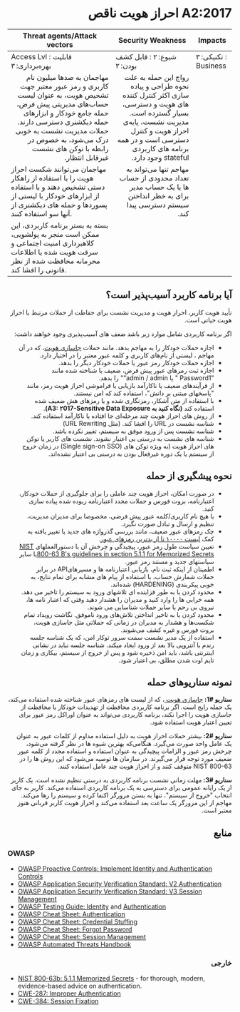 # <div dir="rtl" align="right"> A2:2017 احراز هویت ناقص</div>

| Threat agents/Attack vectors | Security Weakness           | Impacts               |
| -- | -- | -- |
| Access Lvl : قابلیت بهره‌برداری: ۳ | شیوع: ۲ : قابل کشف بودن: ۲ | تکنیکی: ۳ : Business |
| <div dir="rtl" align="right">مهاجمان به صدها میلیون نام کاربری و رمز عبور معتبر جهت تشخیص هویت، به عنوان لیست حساب‌های مدیریتی پیش فرض، حمله جامع خودکار و ابزارهای حمله دیکشنری دسترسی دارند. حملات مدیریت نشست به خوبی درک می‌شود، به خصوص در رابطه با توکن های نشست غیرقابل انتظار.</div> | <div dir="rtl" align="right">رواج این حمله به علت نحوه طراحی و پیاده سازی اکثر کنترل کننده های هویت و دسترسی، بسیار گسترده است. مدیریت نشست، پایه‌ی احراز هویت و کنترل دسترسی است و در همه برنامه های کاربردی stateful وجود دارد.
مهاجمان می‌توانند شکست احراز هویت را با استفاده از راهکار دستی تشخیص دهند و با استفاده از ابزارهای خودکار با لیستی از پسوردها و حمله های دیکشنری از آنها سو استفاده کنند. </div> | <div dir="rtl" align="right">مهاجم تنها می‌تواند به تعداد محدودی از حساب ها یا یک حساب مدیر برای به خطر انداختن سیستم دسترسی پیدا کند. 
بسته به بستر برنامه کاربردی، این ممکن است منجر به پولشویی، کلاهبرداری امنیت اجتماعی و سرقت هویت شده یا اطلاعات محرمانه محافظت شده از نظر قانونی را افشا کند. </div> |

## <div dir="rtl" align="right">آیا برنامه کاربرد آسیب‌پذیر است؟</div>

<p dir="rtl" align="right">تأیید هویت کاربر، احراز هویت و مدیریت نشست برای حفاظت از حملات مرتبط با احراز هویت حیاتی است.</p>

<p dir="rtl" align="right">اگر برنامه کاربردی شامل موارد زیر باشد ضعف های آسیب‎‌پذیری وجود خواهند داشت:</p>

<ul dir="rtl" align="right">
 <li>اجازه حملات خودکار را به مهاجم بدهد. مانند حملات <a href="https://wiki.owasp.org/index.php/Credential_stuffing">جاسازی هویت</a>، که در آن مهاجم ، لیستی از نام‌های کاربری و کلمه عبور معتبر را در اختیار دارد.</li>
 <li>اجازه حملات خودکار رمز عبور یا حملات خودکار دیگر را بدهد. </li>
 <li>اجازه ثبت رمزهای عبور پیش فرض، ضعیف یا شناخته شده مانند "Password1 " یا admin / admin"" را بدهد. </li>
 <li>از فرآیندهای ضعیف یا ناکارآمد بازیابی یا فراموشی احراز هویت رمز، مانند "پاسخهای مبتنی بر دانش"، استفاده کند که امن نیستند.</li>
 <li>با استفاده از متن آشکار، رمزنگاری شده و یا رمزهای هش ضعیف شده استفاده کند <strong>(نگاه کنید به A3: ۲017-Sensitive Data Exposure)</strong>.</li>
 <li>از روش های احراز هویت چند مرحله‌ای جا افتاده یا ناکارآمد استفاده کند.  </li>
 <li>شناسه نشست در URL را افشا کند. (مثل URL Rewriting)  </li>
 <li>شناسه نشست پس از ورود موفق به سیستم، تغییر نکرده باشد. </li>
 <li>شناسه های نشست به درستی بی اعتبار نشوند. نشست های کاربر یا توکن های احراز هویت (به ویژه توکن های (Single sign-on SSO) در زمان خروج از سیستم یا یک دوره غیرفعال بودن به درستی بی اعتبار نشده‌اند.</li>
</ul>

## <div dir="rtl" align="right">نحوه پیشگیری از حمله</div>

<ul dir="rtl" align="right">
  <li>
   در صورت امکان، احراز هویت چند عاملی را برای جلوگیری از حملات خودکار، اعتبارنامه، بروت فورس و حملات مجدد اعتبارنامه ربوده شده پیاده سازی کنید.
  </li>
 <li>
    با هیچ نام کاربری/کلمه عبور پیش فرضی، مخصوصا برای مدیران مدیریت، تنظیم و ارسال و تبادل صورت نگیرد.
  </li>
 <li>
  چک رمزهای عبور ضعیف، مانند بررسی گذرواژه های جدید یا تغییر یافته به کمک <a href="https://github.com/danielmiessler/SecLists/tree/master/Password">لیست ۱۰۰۰۰ تا از بدترین رمزهای عبور</a>. 
  </li>
 <li>
  تعیین سیاست طول رمز عبور، پیچیدگی و چرخش آن با دستورالعملهای <a href="href="https://pages.nist.gov/800-63-3/sp800-63b.html#memsecret"">NIST 800-63 B's guidelines in section 5.1.1 for Memorized Secrets</a>یا سایر سیاستهای جدید و مستند رمز عبور.
  </li>
 <li>
اطمینان از اینکه ثبت نام، بازیابی اعتبارنامه ها و مسیرهایAPI  در برابر حملات شمارش حساب، با استفاده از پیام های مشابه برای تمام نتایج، به خوبی پیکربندی (HARDENING) شده‌اند.
  </li>
 <li>
    محدود کردن یا به طور فزاینده ای تلاشهای ورود به سیستم را تاخیر می دهد. همه خرابی ها را وارد کنید و مدیران را هشدار دهید وقتی که اعتبار نامه ها، نیروی بی رحم یا سایر حملات شناسایی می شوند.
  </li>
 <li>
محدود کردن یا به تاخیر انداختن تلاش‌های ورود ناموفق. نگاشت رویداد تمام شکست‌ها و هشدار به مدیران در زمانی که حملاتی مثل جاسازی هویت، بروت فورس و غیره کشف می‌شوند.
  </li> 
 <li>
استفاده از یک مدیر نشست سمت سرور توکار امن، که یک شناسه جلسه رندم با آنتروپی بالا بعد از ورود ایجاد میکند. شناسه جلسه نباید در نشانی اینترنتی باشد، باید امن ذخیره شود و پس از خروج از سیستم، بیکاری و زمان تایم اوت شدن مطلق، بی اعتبار شود.
  </li> 
</ul>

## <div dir="rtl" align="right">نمونه‌ سناریوهای حمله</div> 

<p dir="rtl" align="right"><strong>سناریو #1: </strong><a href=""> جاسازی هویت </a>، که از لیست های رمزهای عبور شناخته شده استفاده می‌کند، یک حمله رایج است. اگر برنامه کاربردی محافظت از تهدیدات خودکار یا محافظت از جاسازی هویت را اجرا نکند، برنامه کاربردی می‌تواند به عنوان اوراکل رمز عبور برای تعیین اعتبار هویت استفاده شود.</p>

<p dir="rtl" align="right"><strong>سناریو #2: </strong>بیشتر حملات احراز هویت به دلیل استفاده مداوم از کلمات عبور به عنوان یک عامل واحد صورت می‌گیرد. هنگامی‌که بهترین شیوه ها در نظر گرفته می‌شود، چرخش رمز عبور و الزامات پیچیدگی به عنوان استفاده و استفاده مجدد از کلمه عبور ضعیف مورد توجه قرار می‌گیرند. در سازمان ها توصیه می‌شود که این روش ها را در NIST 800-63 متوقف کنند و از احراز هویت چند عامل استفاده کنند.</p>

<p dir="rtl" align="right"><strong>سناریو #3: </strong>مهلت زمانی نشست برنامه کاربردی به درستی تنظیم نشده است. یک کاربر از یک رایانه عمومی ‌برای دسترسی به یک برنامه کاربردی استفاده می‌کند. کاربر به جای انتخاب "خروج از سیستم"،  تنها به بستن مرورگر اکتفا کرده و سیستم را رها می‌کند. مهاجم از این مرورگر یک ساعت بعد استفاده می‌کند و احراز هویت کاربر قربانی هنوز معتبر است.</p>

## <div dir="rtl" align="right">منابع</div> 

### OWASP

* [OWASP Proactive Controls: Implement Identity and Authentication Controls](https://wiki.owasp.org/index.php/OWASP_Proactive_Controls#5:_Implement_Identity_and_Authentication_Controls)
* [OWASP Application Security Verification Standard: V2 Authentication](https://wiki.owasp.org/index.php/Category:OWASP_Application_Security_Verification_Standard_Project#tab=Home)
* [OWASP Application Security Verification Standard: V3 Session Management](https://wiki.owasp.org/index.php/Category:OWASP_Application_Security_Verification_Standard_Project#tab=Home)
* [OWASP Testing Guide: Identity](https://wiki.owasp.org/index.php/Testing_Identity_Management)
 and [Authentication](https://wiki.owasp.org/index.php/Testing_for_authentication)
* [OWASP Cheat Sheet: Authentication](https://wiki.owasp.org/index.php/Authentication_Cheat_Sheet)
* [OWASP Cheat Sheet: Credential Stuffing](https://wiki.owasp.org/index.php/Credential_Stuffing_Prevention_Cheat_Sheet)
* [OWASP Cheat Sheet: Forgot Password](https://wiki.owasp.org/index.php/Forgot_Password_Cheat_Sheet)
* [OWASP Cheat Sheet: Session Management](https://wiki.owasp.org/index.php/Session_Management_Cheat_Sheet)
* [OWASP Automated Threats Handbook](https://wiki.owasp.org/index.php/OWASP_Automated_Threats_to_Web_Applications)

### <div dir="rtl" align="right">خارجی</div>

* [NIST 800-63b: 5.1.1 Memorized Secrets](https://pages.nist.gov/800-63-3/sp800-63b.html#memsecret) - for thorough, modern, evidence-based advice on authentication. 
* [CWE-287: Improper Authentication](https://cwe.mitre.org/data/definitions/287.html)
* [CWE-384: Session Fixation](https://cwe.mitre.org/data/definitions/384.html)
